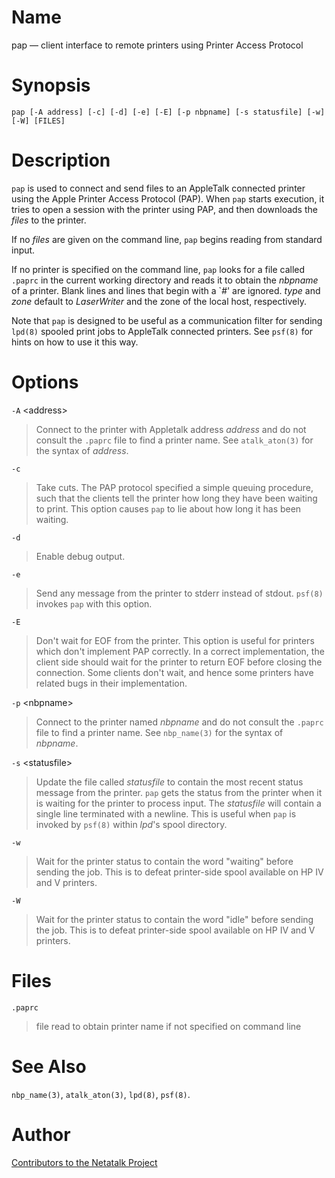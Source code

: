 # Name

pap — client interface to remote printers using Printer Access Protocol

# Synopsis

`pap [-A address] [-c] [-d] [-e] [-E] [-p nbpname] [-s statusfile] [-w] [-W] [FILES]`

# Description

`pap` is used to connect and send files to an AppleTalk connected
printer using the Apple Printer Access Protocol (PAP). When `pap` starts
execution, it tries to open a session with the printer using PAP, and
then downloads the *files* to the printer.

If no *files* are given on the command line, `pap` begins reading from
standard input.

If no printer is specified on the command line, `pap` looks for a file
called `.paprc` in the current working directory and reads it to obtain
the *nbpname* of a printer. Blank lines and lines that begin with a
\`*\#*' are ignored. *type* and *zone* default to *LaserWriter* and the
zone of the local host, respectively.

Note that `pap` is designed to be useful as a communication filter for
sending `lpd(8)` spooled print jobs to AppleTalk connected printers. See
`psf(8)` for hints on how to use it this way.

# Options

`-A` \<address\>

> Connect to the printer with Appletalk address *address* and do not
consult the `.paprc` file to find a printer name. See `atalk_aton(3)`
for the syntax of *address*.

`-c`

> Take cuts. The PAP protocol specified a simple queuing procedure, such
that the clients tell the printer how long they have been waiting to
print. This option causes `pap` to lie about how long it has been
waiting.

`-d`

> Enable debug output.

`-e`

> Send any message from the printer to stderr instead of stdout. `psf(8)`
invokes `pap` with this option.

`-E`

> Don't wait for EOF from the printer. This option is useful for printers
which don't implement PAP correctly. In a correct implementation, the
client side should wait for the printer to return EOF before closing the
connection. Some clients don't wait, and hence some printers have
related bugs in their implementation.

`-p` \<nbpname\>

> Connect to the printer named *nbpname* and do not consult the `.paprc`
file to find a printer name. See `nbp_name(3)` for the syntax of
*nbpname*.

`-s` \<statusfile\>

> Update the file called *statusfile* to contain the most recent status
message from the printer. `pap` gets the status from the printer when it
is waiting for the printer to process input. The *statusfile* will
contain a single line terminated with a newline. This is useful when
`pap` is invoked by `psf(8)` within *lpd*'s spool directory.

`-w`

> Wait for the printer status to contain the word "waiting" before sending
the job. This is to defeat printer-side spool available on HP IV and V
printers.

`-W`

> Wait for the printer status to contain the word "idle" before sending
the job. This is to defeat printer-side spool available on HP IV and V
printers.

# Files

`.paprc`

> file read to obtain printer name if not specified on command line

# See Also

`nbp_name(3)`, `atalk_aton(3)`, `lpd(8)`, `psf(8)`.

# Author

[Contributors to the Netatalk Project](https://netatalk.io/contributors)
